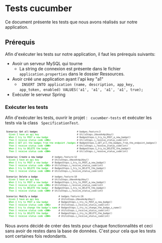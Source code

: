 # Tests cucumber

Ce document présente les tests que nous avons réalisés sur notre application. 

## Prérequis

Afin d'exécuter les tests sur notre application, il faut les prérequis suivants:

- Avoir un serveur MySQL qui tourne
  - La string de connexion est présente dans le fichier ` application.properties` dans le dossier Ressources.
- Avoir créé une application ayant l'api key "a1"
  - ` INSERT INTO application (name, description, app_key, app_token, enabled) VALUES('a1', 'a1', 'a1', 'a1', true);`
- Exécuter le serveur Spring

### Exécuter les tests

Afin d'exécuter les tests, ouvrir le projet : ` cucumber-tests` et exécuter les tests via la class ` SpecificationTest`.

![badge tests](imgs/badge_tests.png)

Nous avons décidé de créer des tests pour chaque fonctionnalités et ceci sans avoir de restes dans la base de données. C'est pour cela que les tests sont certaines fois redondants.